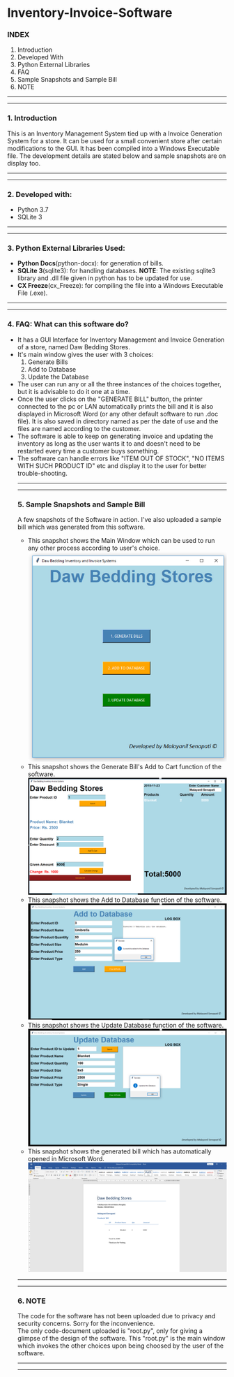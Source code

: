 # Inventory-Invoice-Software
<h3>INDEX</h3>
<ol>
  <li>Introduction</li>
  <li>Developed With</li>
  <li>Python External Libraries</li>
  <li>FAQ</li>
  <li>Sample Snapshots and Sample Bill</li>
  <li>NOTE</li>
  </ol>
  <hr>
  <hr>

<h3>1. Introduction</h3>
<p>This is an Inventory Management System tied up with a Invoice Generation System for a store. It can be used for a small convenient store after certain modifications to the GUI. It has been compiled into a Windows Executable file. The development details are stated below and sample snapshots are on display too.</p>
<hr>
<hr>
<h3>2. Developed with: </h3>
<ul>
  <li>Python 3.7</li>
  <li>SQLite 3</li>
 </ul>
 <hr>
 <hr>
 <h3>3. Python External Libraries Used:</h3>
 <ul>
  <li><b>Python Docs</b>(python-docx): for generation of bills.</li>
  <li><b>SQLite 3</b>(sqlite3): for handling databases. <b>NOTE</b>: The existing sqlite3 library and .dll file given in python has to be updated for use.</li>
  <li><b>CX Freeze</b>(cx_Freeze): for compiling the file into a Windows Executable File (.exe).</li>
 </ul>
 <hr>
 <hr>
 <h3>4. FAQ: What can this software do?</h3>
 <ul>
  <li>It has a GUI Interface for Inventory Management and Invoice Generation of a store, named Daw Bedding Stores.</li>
  <li>It's main window gives the user with 3 choices:
    <ol>
      <li>Generate Bills</li>
      <li>Add to Database</li>
      <li>Update the Database</li>
    </ol>
  <li>The user can run any or all the three instances of the choices together, but it is advisable to do it one at a time.</li>
  <li>Once the user clicks on the "GENERATE BILL" button, the printer connected to the pc or LAN automatically prints the bill and it is also displayed in Microsoft Word (or any other default software to run .doc file). It is also saved in directory named as per the date of use and the files are named according to the customer.</li>
  <li>The software is able to keep on generating invoice and updating the inventory as long as the user wants it to and doesn't need to be restarted every time a customer buys something.</li>
  <li>The software can handle errors like "ITEM OUT OF STOCK", "NO ITEMS WITH SUCH PRODUCT ID" etc and display it to the user for better trouble-shooting.</li>
  </ol>
  <hr>
  <hr>
<h3>5. Sample Snapshots and Sample Bill</h3>
  <p> A few snapshots of the Software in action. I've also uploaded a sample bill which was generated from this software.</p>
  <ul>
  <li>This snapshot shows the Main Window which can be used to run any other process according to user's choice.
    <img src="https://github.com/Malayanil/Inventory-Invoice-Software/blob/master/root_snap.jpg"></li>
  <li>This snapshot shows the Generate Bill's Add to Cart function of the software.
  <img src="https://github.com/Malayanil/Inventory-Invoice-Software/blob/master/add_to_cart_snap.jpg")</li>
  <li>This snapshot shows the Add to Database function of the software.
  <img src="https://github.com/Malayanil/Inventory-Invoice-Software/blob/master/add_to_db_snap.jpg"></li>
  <li>This snapshot shows the Update Database function of the software.
    <img src="https://github.com/Malayanil/Inventory-Invoice-Software/blob/master/update_snap.jpg"></li>
  <li>This snapshot shows the generated bill which has automatically opened in Microsoft Word.
    <img src="https://github.com/Malayanil/Inventory-Invoice-Software/blob/master/bill_snap.jpg"></li>
  </ul>
  <hr>
  <hr>
  <h3>6. NOTE</h3>
  <p>The code for the software has not been uploaded due to privacy and security concerns. Sorry for the inconvenience.<br> The only code-document uploaded is "root.py", only for giving a glimpse of the design of the software. This "root.py" is the main window which invokes the other choices upon being choosed by the user of the software.</p>
  <hr>
  <hr>
